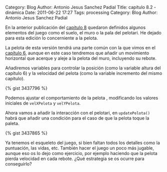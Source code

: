 Category: Blog
Author: Antonio Jesus Sanchez Padial
Title: capítulo 8.2 - dinámica
Date: 2011-06-22 17:27
Tags: processing
Category: Blog
Author: Antonio Jesus Sanchez Padial

En la anterior publicación del [capítulo 8](/blog/2011/06/15/capitulo-8-interaccion/) quedaron definidos algunos elementos del juego como el suelo, el muro o la pala del pelotari. He dejado para esta edición lo concerniente a la pelota.

La pelota de esta versión tendrá una parte común con la que vimos en el [capítulo 6](/blog/2011/05/28/capitulo-6-bota-mi-pelota/), aunque en este caso tendremos que añadir un movimiento horizontal que acerque y aleje a la pelota del muro, incluyendo su rebote.

Añadiremos variables para controlar la posición (como la variable altura del capítulo 6) y la velocidad del pelota (como la variable incremento del mismo capítulo).

{% gist 3437796 %}

<!-- more -->

Podemos ajustar el comportamiento de la pelota , modificando los valores iniciales de `velXPelota` y `velYPelota`.

Ahora vamos a añadir la interacción con el pelotari, en `updatePelota()` habrá que añadir una condición para el caso de que la pelota toque la paleta.

{% gist 3437865 %}

Ya tenemos el esqueleto del juego, si bien faltan todos los detalles como la puntuación, las vidas, etc. También hacer el juego un poco más jugable, aunque eso os lo dejo como ejercicio, por ejemplo haciendo que la pelota pierda velocidad en cada rebote. ¿Qué estrategia se os ocurre para conseguirlo?

